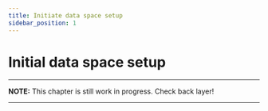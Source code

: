 ```yaml
---
title: Initiate data space setup
sidebar_position: 1
---
```


# Initial data space setup

---
**NOTE:**
This chapter is still work in progress. Check back layer!

---